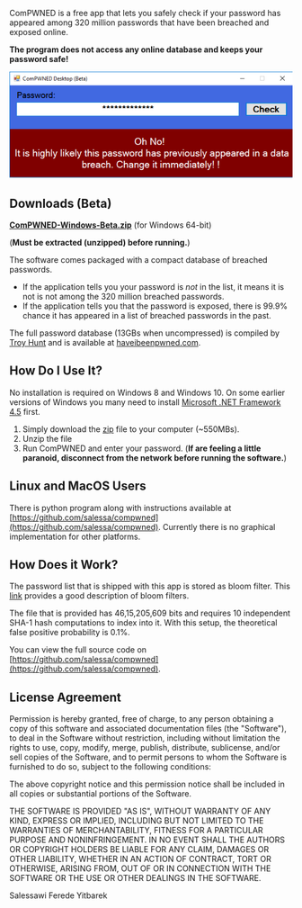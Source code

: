 
ComPWNED is a free app that lets you safely check if your password has appeared among 320 million passwords that have been breached and exposed online. 

**The program does not access any online database and keeps your password safe!**

![alt text](screenshot.png)


## Downloads (Beta)
[**ComPWNED-Windows-Beta.zip**](https://umich.box.com/shared/static/dbqfmsomjscrwyu3wklta6m9u9wbwk97.zip) (for Windows 64-bit)

(**Must be extracted (unzipped) before running.**)

The software comes packaged with a compact database of breached passwords. 
- If the application tells you your password is *not* in the list, it means it is not is not among the 320 million breached passwords. 
- If the application tells you that the password is exposed, there is 99.9% chance it has appeared in a list of breached passwords in the past.

The full password database (13GBs when uncompressed) is compiled by [Troy Hunt](https://www.troyhunt.com/) and is available at [haveibeenpwned.com](https://haveibeenpwned.com/Passwords).


## How Do I Use It?

No installation is required on Windows 8 and Windows 10. On some earlier versions of Windows you many need to install [Microsoft .NET Framework 4.5](https://www.microsoft.com/en-us/download/details.aspx?id=30653) first.

1. Simply download the [zip](https://umich.box.com/shared/static/dbqfmsomjscrwyu3wklta6m9u9wbwk97.zip) file to your computer (~550MBs). 
2. Unzip the file
3. Run ComPWNED and enter your password.
(**If are feeling a little paranoid, disconnect from the network before running the software.**)



## Linux and MacOS Users 
There is python program along with instructions available at [https://github.com/salessa/compwned](https://github.com/salessa/compwned).  Currently there is no graphical implementation for other platforms.


## How Does it Work?
The password list that is shipped with this app is stored as bloom filter. This [link](https://llimllib.github.io/bloomfilter-tutorial/) provides a good description of bloom filters.

The file that is provided has 46,15,205,609 bits and requires 10 independent SHA-1 hash computations to index into it. With this setup, the theoretical false positive probability is 0.1%.

You can view the full source code on [https://github.com/salessa/compwned](https://github.com/salessa/compwned).

## License Agreement

Permission is hereby granted, free of charge, to any person obtaining a copy of this software and associated documentation files (the "Software"), to deal in the Software without restriction, including without limitation the rights to use, copy, modify, merge, publish, distribute, sublicense, and/or sell copies of the Software, and to permit persons to whom the Software is furnished to do so, subject to the following conditions:

The above copyright notice and this permission notice shall be included in all copies or substantial portions of the Software.

THE SOFTWARE IS PROVIDED "AS IS", WITHOUT WARRANTY OF ANY KIND, EXPRESS OR IMPLIED, INCLUDING BUT NOT LIMITED TO THE WARRANTIES OF MERCHANTABILITY, FITNESS FOR A PARTICULAR PURPOSE AND NONINFRINGEMENT. IN NO EVENT SHALL THE AUTHORS OR COPYRIGHT HOLDERS BE LIABLE FOR ANY CLAIM, DAMAGES OR OTHER LIABILITY, WHETHER IN AN ACTION OF CONTRACT, TORT OR OTHERWISE, ARISING FROM, OUT OF OR IN CONNECTION WITH THE SOFTWARE OR THE USE OR OTHER DEALINGS IN THE SOFTWARE.


Salessawi Ferede Yitbarek
